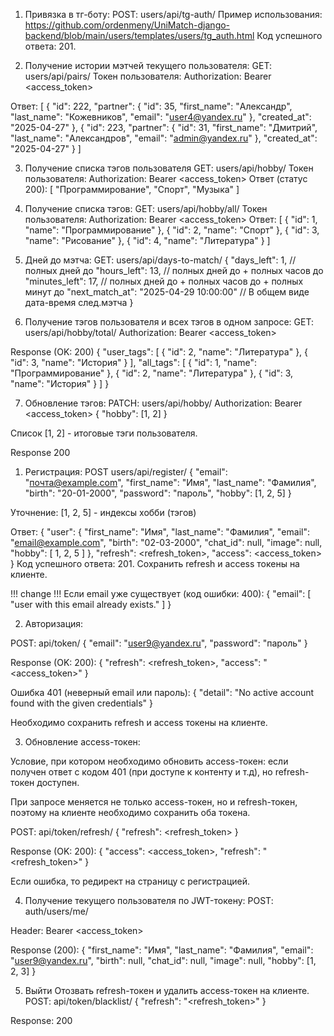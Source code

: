 1) Привязка в тг-боту:
POST: users/api/tg-auth/
Пример использования:
https://github.com/ordenmeny/UniMatch-django-backend/blob/main/users/templates/users/tg_auth.html
Код успешного ответа: 201.

2) Получение истории мэтчей текущего пользователя:
GET: users/api/pairs/
Токен пользователя:
Authorization: Bearer <access_token>

Ответ:
[
    {
        "id": 222,
        "partner": {
            "id": 35,
            "first_name": "Александр",
            "last_name": "Кожевников",
            "email": "user4@yandex.ru"
        },
        "created_at": "2025-04-27"
    },
    {
        "id": 223,
        "partner": {
            "id": 31,
            "first_name": "Дмитрий",
            "last_name": "Александров",
            "email": "admin@yandex.ru"
        },
        "created_at": "2025-04-27"
    }
]

3) Получение списка тэгов пользователя
GET: users/api/hobby/
Токен пользователя:
Authorization: Bearer <access_token>
Ответ (статус 200):
[
    "Программирование",
    "Спорт",
    "Музыка"
]

4) Получение списка тэгов:
GET: users/api/hobby/all/
Токен пользователя:
Authorization: Bearer <access_token>
Ответ:
[
    {
        "id": 1,
        "name": "Программирование"
    },
    {
        "id": 2,
        "name": "Спорт"
    },
    {
        "id": 3,
        "name": "Рисование"
    },
    {
        "id": 4,
        "name": "Литература"
    }
]


5) Дней до мэтча:
GET: users/api/days-to-match/
{
    "days_left": 1, // полных дней до
    "hours_left": 13, // полных дней до + полных часов до
    "minutes_left": 17, // полных дней до + полных часов до + полных минут до
    "next_match_at": "2025-04-29 10:00:00" // В общем виде дата-время след.мэтча
}

6) Получение тэгов пользователя и всех тэгов в одном запросе:
GET: users/api/hobby/total/
Authorization: Bearer <access_token>

Response (OK: 200)
{
    "user_tags": [
        {
            "id": 2,
            "name": "Литература"
        },
        {
            "id": 3,
            "name": "История"
        }
    ],
    "all_tags": [
        {
            "id": 1,
            "name": "Программирование"
        },
        {
            "id": 2,
            "name": "Литература"
        },
        {
            "id": 3,
            "name": "История"
        }
    ]
}

7) Обновление тэгов:
PATCH: users/api/hobby/
Authorization: Bearer <access_token> 
{
    "hobby": [1, 2]
}

Список [1, 2] - итоговые тэги пользователя.

Response 200


1) Регистрация:
POST users/api/register/
{
  "email": "почта@example.com",
  "first_name": "Имя",
  "last_name": "Фамилия",
  "birth": "20-01-2000",
  "password": "пароль",
  "hobby": [1, 2, 5]
}

Уточнение: [1, 2, 5] - индексы хобби (тэгов)

Ответ: 
{
    "user": {
        "first_name": "Имя",
        "last_name": "Фамилия",
        "email": "email@example.com",
        "birth": "02-03-2000",
        "chat_id": null,
        "image": null,
        "hobby": [
            1,
            2,
            5
        ]
    },
    "refresh": <refresh_token>,
    "access": <access_token> 
}
Код успешного ответа: 201.
Сохранить refresh и access токены на клиенте.

!!! change !!!
Если email уже существует (код ошибки: 400): 
{
    "email": [
        "user with this email already exists."
    ]
}

2) Авторизация:

POST: api/token/
{
    "email": "user9@yandex.ru",
    "password": "пароль"
}

Response (OK: 200): 
{
    "refresh": <refresh_token>,
    "access": "<access_token>"
}

Ошибка 401 (неверный email или пароль):
{
    "detail": "No active account found with the given credentials"
}


Необходимо сохранить refresh и access токены на клиенте.

3) Обновление access-токен:

Условие, при котором необходимо обновить access-токен:
если получен ответ с кодом 401 (при доступе к контенту и т.д), 
но refresh-токен доступен.

При запросе меняется не только access-токен, но и refresh-токен, 
поэтому на клиенте необходимо сохранить оба токена. 

POST: api/token/refresh/
{
    "refresh": <refresh_token>
}

Response (OK: 200):
{
    "access": <access_token>,
    "refresh": "<refresh_token>"
}

Если ошибка, то редирект на страницу с регистрацией.

4) Получение текущего пользователя по JWT-токену:
POST: auth/users/me/

Header:
Bearer <access_token>

Response (200):
{
    "first_name": "Имя",
    "last_name": "Фамилия",
    "email": "user9@yandex.ru",
    "birth": null,
    "chat_id": null,
    "image": null,
    "hobby": [1, 2, 3]
}

5) Выйти
Отозвать refresh-токен и удалить access-токен на клиенте.
POST: api/token/blacklist/
{
    "refresh": "<refresh_token>"
}
   
Response: 200